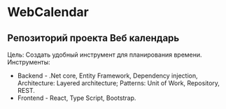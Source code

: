 # WebCalendar
## Репозиторий проекта Веб календарь

Цель: Создать удобный инструмент для планирования времени. 
Инструменты: 
* Backend - .Net core, Entity Framework, Dependency injection, Architecture: Layered architecture; Patterns: Unit of Work, Repository, REST.
* Frontend - React, Type Script, Bootstrap.  


